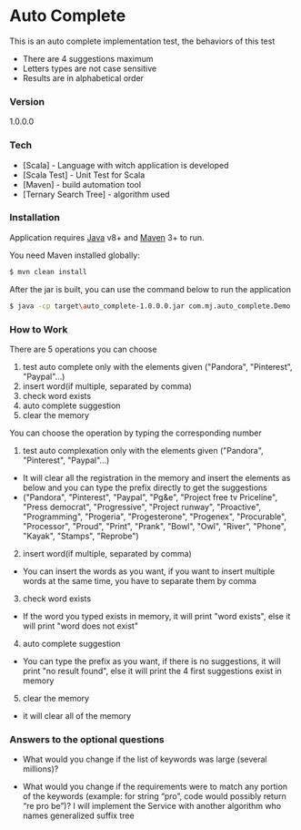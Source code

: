 # Auto Complete

This is an auto complete implementation test, the behaviors of this test
  - There are 4 suggestions maximum
  - Letters types are not case sensitive 
  - Results are in alphabetical order

### Version
1.0.0.0

### Tech

* [Scala] - Language with witch application is developed
* [Scala Test] - Unit Test for Scala
* [Maven] - build automation tool
* [Ternary Search Tree] - algorithm used

### Installation

Application requires [Java](https://www.java.com) v8+ and [Maven](https://maven.apache.org/) 3+ to run.

You need Maven installed globally:

```sh
$ mvn clean install
```
After the jar is built, you can use the command below to run the application
```sh
$ java -cp target\auto_complete-1.0.0.0.jar com.mj.auto_complete.Demo
```

### How to Work

There are 5 operations you can choose 
1. test auto complete only with the elements given ("Pandora", "Pinterest", "Paypal"...)
2. insert word(if multiple, separated by comma)
3. check word exists
4. auto complete suggestion
5. clear the memory

You can choose the operation by typing the corresponding number

1. test auto complexation only with the elements given ("Pandora", "Pinterest", "Paypal"...)
* It will clear all the registration in the memory and insert the elements as below and you can type the prefix directly to get the suggestions
* ("Pandora", "Pinterest", "Paypal", "Pg&e", "Project free tv Priceline", "Press democrat", "Progressive", "Project runway", "Proactive", "Programming", "Progeria", "Progesterone", "Progenex", "Procurable", "Processor", "Proud", "Print", "Prank", "Bowl", "Owl", "River", "Phone", "Kayak", "Stamps", "Reprobe")

2. insert word(if multiple, separated by comma)
* You can insert the words as you want, if you want to insert multiple words at the same time, you have to separate them by  comma

3. check word exists
* If the word you typed exists in memory, it will print "word exists", else it will print "word does not exist"

4. auto complete suggestion
* You can type the prefix as you want, if there is no suggestions, it will print "no result found", else it will print the 4 first suggestions exist in memory

5. clear the memory
* it will clear all of the memory


### Answers to the optional questions
* What would you change if the list of keywords was large (several millions)?

* What would you change if the requirements were to match any portion of the
keywords (example: for string “pro”, code would possibly return “re pro be”)?
I will implement the Service with another algorithm who names generalized suffix tree